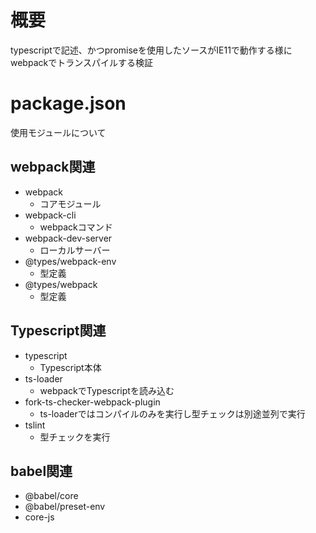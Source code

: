 # 概要

typescriptで記述、かつpromiseを使用したソースがIE11で動作する様にwebpackでトランスパイルする検証

# package.json

使用モジュールについて

## webpack関連

- webpack
    - コアモジュール
- webpack-cli
    - webpackコマンド
- webpack-dev-server
    - ローカルサーバー
- @types/webpack-env
    - 型定義
- @types/webpack
    - 型定義

## Typescript関連

- typescript
    - Typescript本体
- ts-loader
    - webpackでTypescriptを読み込む
- fork-ts-checker-webpack-plugin
    - ts-loaderではコンパイルのみを実行し型チェックは別途並列で実行
- tslint
    - 型チェックを実行

## babel関連

- @babel/core
- @babel/preset-env
- core-js
